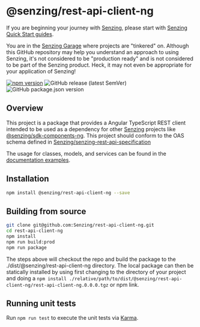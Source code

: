 # @senzing/rest-api-client-ng

If you are beginning your journey with
[Senzing](https://senzing.com/),
please start with
[Senzing Quick Start guides](https://docs.senzing.com/quickstart/).

You are in the
[Senzing Garage](https://github.com/senzing-garage)
where projects are "tinkered" on.
Although this GitHub repository may help you understand an approach to using Senzing,
it's not considered to be "production ready" and is not considered to be part of the Senzing product.
Heck, it may not even be appropriate for your application of Senzing!

[![npm version](https://badge.fury.io/js/%40senzing%2Frest-api-client-ng.svg)](https://badge.fury.io/js/%40senzing%2Frest-api-client-ng)
![GitHub release (latest SemVer)](https://img.shields.io/github/v/release/senzing/rest-api-client-ng?color=%2300c4ff&logo=latest%20tag)
![GitHub package.json version](https://img.shields.io/github/package-json/v/senzing/rest-api-client-ng?color=orange&logo=latest&logoColor=blue)

## Overview

This project is a package that provides a Angular TypeScript REST client intended to be used as a dependency for other [Senzing](https://senzing.com/senzing-api/) projects like [@senzing/sdk-components-ng](https://www.npmjs.com/package/@senzing/sdk-components-ng]). This project should conform to the OAS schema defined in [Senzing/senzing-rest-api-specification](https://github.com/senzing-garage/senzing-rest-api-specification/blob/master/senzing-rest-api.yaml)

The usage for classes, models, and services can be found in the [documentation examples](http://hub.senzing.com/rest-api-client-ng/).

## Installation

```bash
npm install @senzing/rest-api-client-ng --save
```

## Building from source

```bash
git clone git@github.com:Senzing/rest-api-client-ng.git
cd rest-api-client-ng
npm install
npm run build:prod
npm run package
```

The steps above will checkout the repo and build the package to the ./dist/@senzing/rest-api-client-ng directory. The local package can then be statically installed by using first changing to the directory of your project and doing a `npm install ./relative/path/to/dist/@senzing/rest-api-client-ng/rest-api-client-ng.0.0.0.tgz` or npm link.

## Running unit tests

Run `npm run test` to execute the unit tests via [Karma](https://karma-runner.github.io).